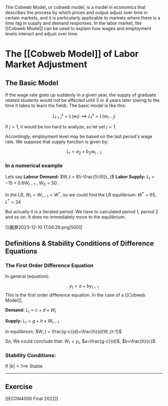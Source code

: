The Cobweb Model, or cobweb model, is a model in economics that describes the process by which prices and output adjust over time in certain markets, and it is particularly applicable to markets where there is a *time lag* in supply and demand responses. In the labor market, the [[Cobweb Model]] can be used to explain how wages and employment levels interact and adjust over time.

# The [[Cobweb Model]] of Labor Market Adjustment

## The Basic Model

If the wage rate goes up suddenly in a given year, the supply of graduate related students would not be affected until 3 or 4 years later (owing to the time it takes to learn the field). The basic model is like this:

$$
L^s_{t+j}=L(w_t) \implies L^s_{t}=L(w_{t-j})
$$

If $j>1$, it would be too hard to analyze, so let set $j = 1$.

Accordingly, employment level may be based on the last period's wage rate. We suppose that supply function is given by:

$$
L_t = a_2+b_2 w_{t-1}
$$

### In a numerical example

Lets say **Labour Demand:** $W_t = 85-\frac{5}{6}L_t$ **Labor Supply:** $L_t  = -15+0.6W_{t-1}$ , $W_0 = 50$ . 

In the LR, $W_t = W_{t-1}= W^{ * }$, so we could find the LR equilibrium: $W^{ * }= 65$, $L^{ * } = 24$

But actually it is a iterated period. We have to calculated period 1, period 2 and so on. It does no immediately move to the equilibrium.

![[截屏2023-12-10 17.04.26.png|500]]

## Definitions & Stability Conditions of Difference Equations

### The First Order Difference Equation

In general (equation): 

$$
y_t=a+by_{t-1}
$$
This is the first order difference equation. In the case of a [[Cobweb Model]], 

**Demand:** $L_t=c+d\times W_t$

**Supply:** $L_t=g+h\times W_{t-1}$

In equilibrium, $W_t = \frac{g-c}{d}+\frac{h}{d}W_{t-1}$ 

So, We could conclude that: $W_t = y_t$, $a=\frac{g-c}{d}$, $b=\frac{h}{c}$.

### Stability Conditions:

If $|b|<1 \implies$ Stable


---

## Exercise

[[ECON4006 Final 2022]]

